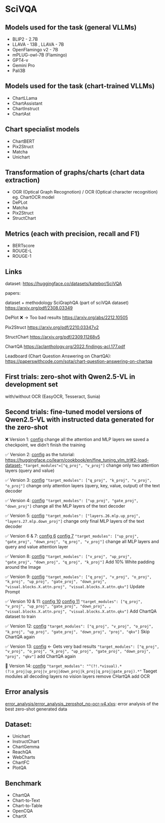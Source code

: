 # SciVQA
## Models used for the task (general VLLMs)
- BLIP2 - 2.7B
- LLAVA - 13B , LLAVA - 7B
- OpenFlamingo v2 - 7B
- mPLUG-owl-7B (Flamingo)
- GPT4-v
- Gemini Pro
- Pali3B
## Models used for the task (chart-trained VLLMs)
- ChartLLama
- ChartAssistant
- ChartInstruct
- ChartAst
## Chart specialist models
- ChartBERT
- Pix2Struct
- Matcha
- Unichart


## Transformation of graphs/charts (chart data extraction)
- OGR (Optical Graph Recognotion) / OCR (Optical character recognition) eg. ChartOCR model
- DePLot
- Matcha
- Pix2Struct
- StructChart

## Metrics (each with precision, recall and F1)
- BERTscore
- ROUGE-L
- ROUGE-1

## Links

dataset:
https://huggingface.co/datasets/katebor/SciVQA

papers:

dataset + methodology
SciGraphQA (part of sciVQA dataset)
https://arxiv.org/pdf/2308.03349

DePlot ❌ -> Too bad results
https://arxiv.org/abs/2212.10505

Pix2Struct
https://arxiv.org/pdf/2210.03347v2

StructChart
https://arxiv.org/pdf/2309.11268v5

ChartQA
https://aclanthology.org/2022.findings-acl.177.pdf

Leadboard (Chart Question Answering on ChartQA):
https://paperswithcode.com/sota/chart-question-answering-on-chartqa

## First trials: zero-shot with Qwen2.5-VL in development set
with/without OCR (EasyOCR, Tesseract, Sunia)

## Second trials: fine-tuned model versions of Qwen2.5-VL with instructed data generated for the zero-shot

❌ Version 1: [config](LoRa_versions/Version_1/adapter_config.json)
change all the attention and MLP layers
we saved a checkpoint, we didn't finish the training

✅ Version 2: [config](LoRa_versions/Version_2/adapter_config.json)
as the tutorial: https://huggingface.co/learn/cookbook/en/fine_tuning_vlm_trl#2-load-dataset-
`"target_modules"=["q_proj", "v_proj"]`
change only two attention layers (query and value)


✅ Version 3: [config](LoRa_versions/Version_3/adapter_config.json)
`"target_modules": ["q_proj", "k_proj", "v_proj", "o_proj"]`
change only attention layers (query, key, value, output) of the text decoder

✅ Version 4: [config](LoRa_versions/Version_4/adapter_config.json)
`"target_modules": ["up_proj", "gate_proj", "down_proj"]`
change all the MLP layers of the text decoder

✅ Version 5: [config](LoRa_versions/Version_5/adapter_config.json)
`"target_modules": ["layers.26.mlp.up_proj", "layers.27.mlp.down_proj"]`
change only final MLP layers of the text decoder

✅ Version 6 & 7: [config 6](LoRa_versions/Version_6/adapter_config.json) [config 7](LoRa_versions/Version_7/adapter_config.json)
`"target_modules": ["up_proj", "gate_proj", "down_proj", "q_proj", "v_proj"]`
change all MLP layers and query and value attention layer

✅ Version 8: [config](LoRa_versions/Version_8/adapter_config.json)
`"target_modules": ["v_proj", "up_proj", "gate_proj", "down_proj", "q_proj", "k_proj"]`
Add 10% White padding around the Image

✅ Version 9: [config](LoRa_versions/Version_9/adapter_config.json)
`"target_modules": ["q_proj", "v_proj", "o_proj", "k_proj", "up_proj", "gate_proj", "down_proj", "visual.blocks.X.attn.proj", "visual.blocks.X.attn.qkv"]`
Update Prompt

✅ Version 10 & 11: [config 10](LoRa_versions/Version_10/adapter_config.json) [config 11](LoRa_versions/Version_11/adapter_config.json)
`"target_modules": ["q_proj", "v_proj", "up_proj", "gate_proj", "down_proj", , "visual.blocks.X.attn.proj", "visual.blocks.X.attn.qkv"]`
Add ChartQA dataset to train

✅ Version 12: [config](LoRa_versions/Version_12/adapter_config.json)
`"target_modules": ["q_proj", "v_proj", "o_proj", "k_proj", "up_proj", "gate_proj", "down_proj", "proj", "qkv"]`
Skip ChartQA again

✅ Version 13: [config](LoRa_versions/Version_13/adapter_config.json) <- Gets very bad results
`"target_modules": ["q_proj", "v_proj", "o_proj", "k_proj", "up_proj", "gate_proj", "down_proj", "proj", "qkv"]`
add ChartQA again

🚧 Version 14: [config](LoRa_versions/Version_14/adapter_config.json)
`"target_modules": "^(?!.*visual).*(?:o_proj|up_proj|v_proj|down_proj|k_proj|q_proj|gate_proj).*"`
Taeget modules all decoding layers no vision layers
remove CHartQA add OCR

## Error analysis
[error_analysis/error_analysis_zeroshot_no-ocr-v4.xlxs](error_analysis/error_analysis_zeroshot_no-ocr-v4.xlsx): error analysis of the best zero-shot generated data

## Dataset:
- Unichart
- InstructChart
- ChartGemma
- ReachQA
- WebCharts
- ChartFC
- PlotQA

## Benchmark
- ChartQA
- Chart-to-Text
- Chart-to-Table
- OpenCQA
- ChartX